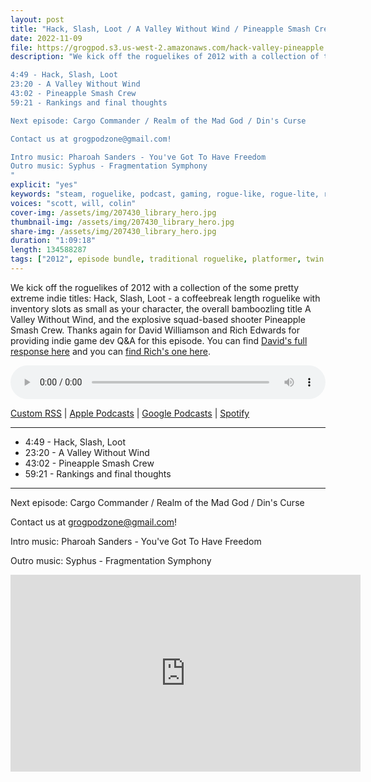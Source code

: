 ```yaml
---
layout: post
title: "Hack, Slash, Loot / A Valley Without Wind / Pineapple Smash Crew"
date: 2022-11-09
file: https://grogpod.s3.us-west-2.amazonaws.com/hack-valley-pineapple.mp3
description: "We kick off the roguelikes of 2012 with a collection of the some pretty extreme indie titles: Hack, Slash, Loot - a coffeebreak length roguelike with inventory slots as small as your character, the overall bamboozling title A Valley Without Wind, and the explosive squad-based shooter Pineapple Smash Crew. Thanks again for David Williamson and Rich Edwards for providing indie game dev Q&A for this episode. You can find their full responses at grogpod.zone.

4:49 - Hack, Slash, Loot
23:20 - A Valley Without Wind
43:02 - Pineapple Smash Crew
59:21 - Rankings and final thoughts

Next episode: Cargo Commander / Realm of the Mad God / Din's Curse

Contact us at grogpodzone@gmail.com!

Intro music: Pharoah Sanders - You've Got To Have Freedom
Outro music: Syphus - Fragmentation Symphony
"
explicit: "yes" 
keywords: "steam, roguelike, podcast, gaming, rogue-like, rogue-lite, roguelite"
voices: "scott, will, colin"
cover-img: /assets/img/207430_library_hero.jpg
thumbnail-img: /assets/img/207430_library_hero.jpg
share-img: /assets/img/207430_library_hero.jpg
duration: "1:09:18"
length: 134588287
tags: ["2012", episode bundle, traditional roguelike, platformer, twin stick shooter, solo dev ]
---
```



We kick off the roguelikes of 2012 with a collection of the some pretty extreme indie titles: Hack, Slash, Loot - a coffeebreak length roguelike with inventory slots as small as your character, the overall bamboozling title A Valley Without Wind, and the explosive squad-based shooter Pineapple Smash Crew. Thanks again for David Williamson and Rich Edwards for providing indie game dev Q&A for this episode. You can find [David's full response here](https://github.com/ScottBurger/going_rogue_podcast/blob/master/docs/hack.md#qa-with-david-williamson-of-hack-slash-loot) and you can [find Rich's one here](https://github.com/ScottBurger/going_rogue_podcast/blob/master/docs/pineapple.md#qa-with-rich-edwards-of-pineapple-smash-crew).

<div class="container">
  <audio controls style="width: 100%;">
    <source src="https://grogpod.s3.us-west-2.amazonaws.com/hack-valley-pineapple.mp3" type="audio/mpeg">
  </audio>
</div>

[Custom RSS](https://grogpod.zone/feed.xml) | [Apple Podcasts](https://podcasts.apple.com/us/podcast/grogpod/id1650474911) | [Google Podcasts](https://podcasts.google.com/feed/aHR0cHM6Ly9ncm9ncG9kLnpvbmUvZmVlZC54bWw) | [Spotify](https://open.spotify.com/show/655SEhPUWIC77oO3hILe0b)

---

* 4:49 - Hack, Slash, Loot
* 23:20 - A Valley Without Wind
* 43:02 - Pineapple Smash Crew
* 59:21 - Rankings and final thoughts

---

Next episode: Cargo Commander / Realm of the Mad God / Din's Curse

Contact us at grogpodzone@gmail.com!

Intro music: Pharoah Sanders - You've Got To Have Freedom

Outro music: Syphus - Fragmentation Symphony

<div class="embed-responsive embed-responsive-16by9">
<iframe width="560" height="315" src="https://www.youtube.com/embed/Purnkr0GRsA" title="YouTube video player" frameborder="0" allow="accelerometer; autoplay; clipboard-write; encrypted-media; gyroscope; picture-in-picture" allowfullscreen></iframe>
</div>






